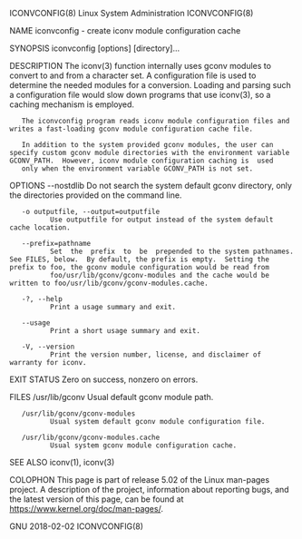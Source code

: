 ICONVCONFIG(8)                                                                           Linux System Administration                                                                           ICONVCONFIG(8)

NAME
       iconvconfig - create iconv module configuration cache

SYNOPSIS
       iconvconfig [options] [directory]...

DESCRIPTION
       The  iconv(3) function internally uses gconv modules to convert to and from a character set.  A configuration file is used to determine the needed modules for a conversion.  Loading and parsing such
       a configuration file would slow down programs that use iconv(3), so a caching mechanism is employed.

       The iconvconfig program reads iconv module configuration files and writes a fast-loading gconv module configuration cache file.

       In addition to the system provided gconv modules, the user can specify custom gconv module directories with the environment variable GCONV_PATH.  However, iconv module configuration caching is  used
       only when the environment variable GCONV_PATH is not set.

OPTIONS
       --nostdlib
              Do not search the system default gconv directory, only the directories provided on the command line.

       -o outputfile, --output=outputfile
              Use outputfile for output instead of the system default cache location.

       --prefix=pathname
              Set  the  prefix  to  be  prepended to the system pathnames.  See FILES, below.  By default, the prefix is empty.  Setting the prefix to foo, the gconv module configuration would be read from
              foo/usr/lib/gconv/gconv-modules and the cache would be written to foo/usr/lib/gconv/gconv-modules.cache.

       -?, --help
              Print a usage summary and exit.

       --usage
              Print a short usage summary and exit.

       -V, --version
              Print the version number, license, and disclaimer of warranty for iconv.

EXIT STATUS
       Zero on success, nonzero on errors.

FILES
       /usr/lib/gconv
              Usual default gconv module path.

       /usr/lib/gconv/gconv-modules
              Usual system default gconv module configuration file.

       /usr/lib/gconv/gconv-modules.cache
              Usual system gconv module configuration cache.

SEE ALSO
       iconv(1), iconv(3)

COLOPHON
       This page is part of release 5.02 of the Linux man-pages project.  A description of the project,  information  about  reporting  bugs,  and  the  latest  version  of  this  page,  can  be  found  at
       https://www.kernel.org/doc/man-pages/.

GNU                                                                                               2018-02-02                                                                                   ICONVCONFIG(8)
